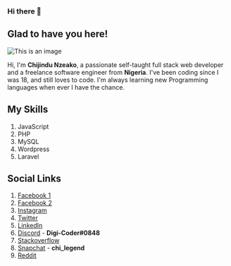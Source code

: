 ### Hi there 👋

<!--
**Digi-Coder1/Digi-Coder1** is a ✨ _special_ ✨ repository because its `README.md` (this file) appears on your GitHub profile.

Here are some ideas to get you started:

- 🔭 I’m currently working on ...
- 🌱 I’m currently learning ...
- 👯 I’m looking to collaborate on ...
- 🤔 I’m looking for help with ...
- 💬 Ask me about ...
- 📫 How to reach me: ...
- 😄 Pronouns: ...
- ⚡ Fun fact: ...
-->

## Glad to have you here!

![This is an image](https://scontent.fabb1-1.fna.fbcdn.net/v/t1.6435-9/191791822_101385745498387_1815403153067015604_n.jpg?_nc_cat=108&ccb=1-5&_nc_sid=09cbfe&_nc_eui2=AeFuf9bMMfoClBVqGsWP9c-fOQOd283lfW05A53bzeV9ba4QLYPyg1LkubZsJjEKYLEYB6pFRb2VN-F8oewX806t&_nc_ohc=bKEyfiovVusAX-IrDIO&_nc_ht=scontent.fabb1-1.fna&oh=7a5199cd909ac5d67f070876cdcdffcc&oe=619C461D)

Hi, I'm **Chijindu Nzeako**, a passionate self-taught full stack web developer and a freelance software engineer from **Nigeria**. I've been coding since I was 18, and still loves to code. I'm always learning new Programming languages when ever I have the chance.

## My Skills

1. JavaScript
2. PHP
3. MySQL
4. Wordpress
5. Laravel

## Social Links

1. [Facebook 1](https://web.facebook.com/nzeako.chijindu.1/)
2. [Facebook 2](https://web.facebook.com/chijindu.nzeako.2/)
3. [Instagram](https://www.instagram.com/digi_coder/)
4. [Twitter](https://twitter.com/digi_coder/)
5. [LinkedIn](https://www.linkedin.com/in/chijindunzeako/)
6. [Discord](https://discord.com/) - **Digi-Coder#0848**
7. [Stackoverflow](https://stackoverflow.com/users/16476639/digi-coder)
8. [Snapchat](https://www.snapchat.com/add/chi_legend) - **chi_legend**
9. [Reddit](https://www.reddit.com/user/Digi-Coder)
